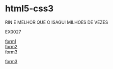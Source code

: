 # html5-css3
 RIN E MELHOR QUE O ISAGUI MILHOES DE VEZES 

 EX0027
 
<a href="ex0027/form1.html">form1</a>
<br>
<a href="ex0027/form2.html">form2</a>
<br>
<a href="ex0027/form3.html">form3</a>

<a href="ex0028/mq002/index.html">form3</a>